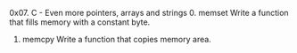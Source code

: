 0x07. C - Even more pointers, arrays and strings
0. memset
Write a function that fills memory with a constant byte.
1. memcpy
Write a function that copies memory area.
